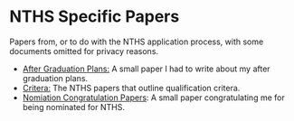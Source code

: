 # NTHS Specific Papers

Papers from, or to do with the NTHS application process, with some documents
omitted for privacy reasons.

- [After Graduation Plans:](after-grad-plans.pdf) A small paper I had to write about my after graduation plans.
- [Critera:](criteria.pdf) The NTHS papers that outline qualification critera.
- [Nomiation Congratulation Papers](nomination.pdf): A small paper congratulating me for being nominated for NTHS.
